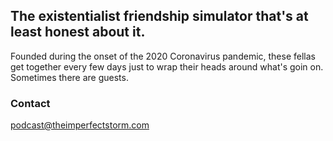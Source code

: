 ## The existentialist friendship simulator that's at least honest about it.

Founded during the onset of the 2020 Coronavirus pandemic, these fellas get together every
few days just to wrap their heads around what's goin on. Sometimes there are guests.

### Contact

podcast@theimperfectstorm.com
